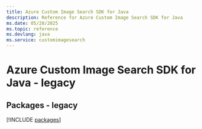 ```yaml
---
title: Azure Custom Image Search SDK for Java
description: Reference for Azure Custom Image Search SDK for Java
ms.date: 05/28/2025
ms.topic: reference
ms.devlang: java
ms.service: customimagesearch
---
```

# Azure Custom Image Search SDK for Java - legacy
## Packages - legacy
[!INCLUDE [packages](custom-image-search-index.md)]